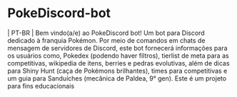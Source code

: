 # PokeDiscord-bot
| PT-BR | Bem vindo(a/e) ao PokeDiscord bot! Um bot para Discord dedicado à franquia Pokémon. Por meio de comandos em chats de mensagem de servidores de Discord, 
este bot fornecerá informações para os usuários como, Pokedex (podendo haver filtros), tierlist de meta para as competitivas, wikipedia de itens, berries e pedras evolutivas,
além de dicas para Shiny Hunt (caça de Pokémons brilhantes), times para competitivas e um guia para Sanduíches (mecânica de Paldea, 9° gen).
Este é um projeto para fins educacionais
